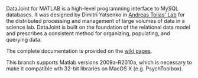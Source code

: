 DataJoint for MATLAB is a high-level programming interface to MySQL databases. It was designed by Dimitri Yatsenko in [Andreas Tolias' Lab](toliaslab.org) for the distributed processing and management of large volumes of data in a science lab. DataJoint is built on the foundation of the relational data model and prescribes a consistent method for organizing, populating, and querying data.

The complete documentation is provided on the [wiki pages](https://github.com/dimitri-yatsenko/datajoint-matlab/wiki).

This branch supports Matlab versions 2009a-R2010a, which is necessary to make it compatible wth 32-bit libraries on MacOS X (e.g. PsychToolbox).
